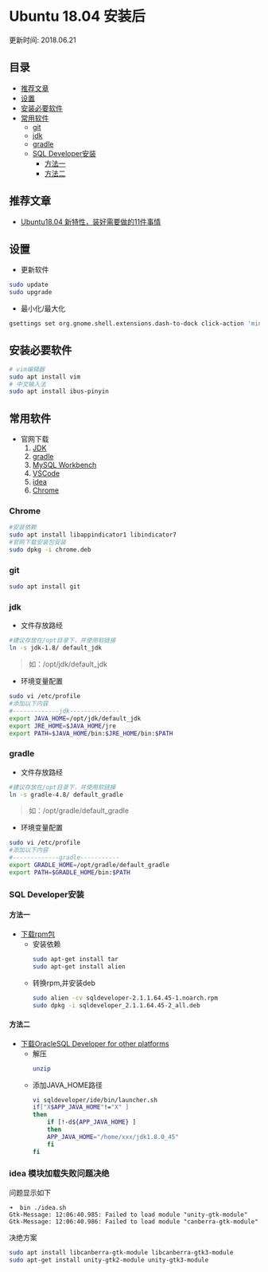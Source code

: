 # Ubuntu 18.04 安装后
更新时间: 2018.06.21

目录
---

<!-- TOC depthFrom:2 updateOnSave:true -->

- [推荐文章](#推荐文章)
- [设置](#设置)
- [安装必要软件](#安装必要软件)
- [常用软件](#常用软件)
    - [git](#git)
    - [jdk](#jdk)
    - [gradle](#gradle)
    - [SQL Developer安装](#sql-developer安装)
        - [方法一](#方法一)
        - [方法二](#方法二)

<!-- /TOC -->

## 推荐文章

+ [Ubuntu18.04 新特性，装好需要做的11件事情](https://blog.csdn.net/sinat_35121480/article/details/80141383)


## 设置

+ 更新软件
```sh
sudo update
sudo upgrade
```

+ 最小化/最大化
```sh
gsettings set org.gnome.shell.extensions.dash-to-dock click-action 'minimize'
```

## 安装必要软件

```sh
# vim编辑器
sudo apt install vim
# 中文输入法
sudo apt install ibus-pinyin
```

## 常用软件

+ 官网下载
    1. [JDK](http://www.oracle.com/technetwork/java/javase/downloads/index.html)
    2. [gradle](http://services.gradle.org/distributions/)
    3. [MySQL Workbench](https://dev.mysql.com/downloads/workbench/)
    4. [VSCode](https://code.visualstudio.com/)
    5. [idea](https://www.jetbrains.com/idea/)
    6. [Chrome](https://www.google.cn/chrome/)

### Chrome

```sh
#安装依赖
sudo apt install libappindicator1 libindicator7
#官网下载安装包安装
sudo dpkg -i chrome.deb
```

### git

```sh
sudo apt install git
```

### jdk


+ 文件存放路经
```sh
#建议存放在/opt目录下，并使用软链接
ln -s jdk-1.8/ default_jdk
```
> 如：/opt/jdk/default_jdk

+ 环境变量配置

```sh
sudo vi /etc/profile
#添加以下内容
#-------------jdk--------------
export JAVA_HOME=/opt/jdk/default_jdk
export JRE_HOME=$JAVA_HOME/jre
export PATH=$JAVA_HOME/bin:$JRE_HOME/bin:$PATH
```

### gradle

+ 文件存放路经
```sh
#建议存放在/opt目录下，并使用软链接
ln -s gradle-4.8/ default_gradle
```
> 如：/opt/gradle/default_gradle


+ 环境变量配置

```sh
sudo vi /etc/profile
#添加以下内容
#-------------gradle-----------
export GRADLE_HOME=/opt/gradle/default_gradle
export PATH=$GRADLE_HOME/bin:$PATH
```

### SQL Developer安装

#### 方法一
+ [下载rpm包](http://www.oracle.com/technetwork/developer-tools/sql-developer/downloads/index.html)
    + 安装依赖
        ```sh
        sudo apt-get install tar
        sudo apt-get install alien
        ```
    + 转换rpm,并安装deb
        ```sh
        sudo alien -cv sqldeveloper-2.1.1.64.45-1.noarch.rpm
        sudo dpkg -i sqldeveloper_2.1.1.64.45-2_all.deb
        ```
#### 方法二

+ [下载OracleSQL Developer for other platforms](http://www.oracle.com/technetwork/developer-tools/sql-developer/downloads/index.html)
    + 解压
        ```sh
        unzip
        ```
    + 添加JAVA_HOME路径
        ```sh
        vi sqldeveloper/ide/bin/launcher.sh
        if["X$APP_JAVA_HOME"!="X" ]
        then
            if [!-d${APP_JAVA_HOME} ]
            then
            APP_JAVA_HOME="/home/xxx/jdk1.8.0_45"
            fi
        fi
        ```


### idea 模块加载失败问题决绝

问题显示如下
```
➜  bin ./idea.sh 
Gtk-Message: 12:06:40.985: Failed to load module "unity-gtk-module"
Gtk-Message: 12:06:40.986: Failed to load module "canberra-gtk-module"
```

决绝方案
```sh 
sudo apt install libcanberra-gtk-module libcanberra-gtk3-module
sudo apt-get install unity-gtk2-module unity-gtk3-module 
```